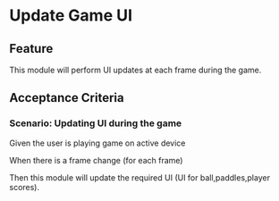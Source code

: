 # Update Game UI

## Feature

This module will perform UI updates at each frame during the game.

## Acceptance Criteria

### Scenario: Updating UI during the game

  Given the user is playing game on active device

  When there is a frame change (for each frame)

  Then this module will update the required UI
  (UI for ball,paddles,player scores).
